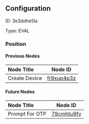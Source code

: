 # 
## Configuration
ID:  3e3ddhe5la

Type: EVAL 








### Position

#### Previous Nodes
| Node Title | Node ID |
| :------------- | ------------ |
| Create Device | [fr9xup4p3z](./fr9xup4p3z.md) | 
 
 #### Future Nodes
| Node Title | Node ID |
| :------------- | ------------ |
| Prompt For OTP |[79cmhtu9fy](./79cmhtu9fy.md) | 